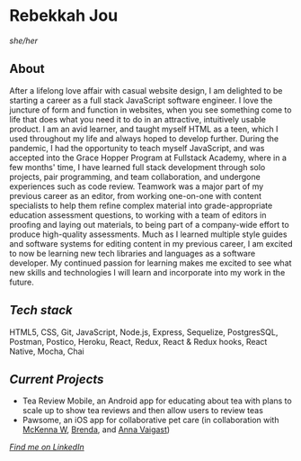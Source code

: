 # **Rebekkah Jou**
*she/her*

## **About**
After a lifelong love affair with casual website design, I am delighted to be starting a career as a full stack JavaScript software engineer. I love the juncture of form and function in websites, when you see something come to life that does what you need it to do in an attractive, intuitively usable product. I am an avid learner, and taught myself HTML as a teen, which I used throughout my life and always hoped to develop further. During the pandemic, I had the opportunity to teach myself JavaScript, and was accepted into the Grace Hopper Program at Fullstack Academy, where in a few months' time, I have learned full stack development through solo projects, pair programming, and team collaboration, and undergone experiences such as code review. Teamwork was a major part of my previous career as an editor, from working one-on-one with content specialists to help them refine complex material into grade-appropriate education assessment questions, to working with a team of editors in proofing and laying out materials, to being part of a company-wide effort to produce high-quality assessments. Much as I learned multiple style guides and software systems for editing content in my previous career, I am excited to now be learning new tech libraries and languages as a software developer. My continued passion for learning makes me excited to see what new skills and technologies I will learn and incorporate into my work in the future.

## *Tech stack*
HTML5, CSS, Git, JavaScript, Node.js, Express, Sequelize, PostgresSQL, Postman, Postico, Heroku, React, Redux, React & Redux hooks, React Native, Mocha, Chai

## *Current Projects*
* Tea Review Mobile, an Android app for educating about tea with plans to scale up to show tea reviews and then allow users to review teas
* Pawsome, an iOS app for collaborative pet care (in collaboration with [McKenna W](https://github.com/mckennakayyy), [Brenda](https://github.com/brendawon), and [Anna Vaigast](https://github.com/av1082))

[*Find me on LinkedIn*](https://www.linkedin.com/in/rebekkah-niles-jou/)
